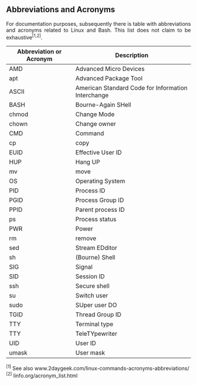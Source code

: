 ## Abbreviations and Acronyms

<p align="justify">For documentation purposes, subsequently there is table with abbreviations and acronyms related to Linux and Bash. This list does not claim to be exhaustive<sup>[1,2]</sup>.</p>

| Abbreviation or Acronym | Description                                        |
| ----------------------- | -------------------------------------------------- |
| AMD                     | Advanced Micro Devices                             |
| apt                     | Advanced Package Tool                              |
| ASCII                   | American Standard Code for Information Interchange |
| BASH                    | Bourne-Again SHell                                 |
| chmod                   | Change Mode                                        |
| chown                   | Change owner                                       |
| CMD                     | Command                                            |
| cp                      | copy                                               |
| EUID                    | Effective User ID                                  |
| HUP                     | Hang UP                                            |
| mv                      | move                                               |
| OS                      | Operating System                                   |
| PID                     | Process ID                                         |
| PGID                    | Process Group ID                                   |
| PPID                    | Parent process ID                                  |
| ps                      | Process status                                     |
| PWR                     | Power                                              |
| rm                      | remove                                             |
| sed                     | Stream EDditor                                     |
| sh                      | (Bourne) Shell                                     |
| SIG                     | Signal                                             |
| SID                     | Session ID                                         |  
| ssh                     | Secure shell                                       |
| su                      | Switch user                                        |
| sudo                    | SUper user DO                                      |
| TGID                    | Thread Group ID                                    |
| TTY                     | Terminal type                                      |
| TTY                     | TeleTYpewriter                                     |
| UID                     | User ID                                            |
| umask                   | User mask                                          |

<sup>[1]</sup> See also www&#8203;.2daygeek.com/linux-commands-acronyms-abbreviations/
<sup>[2]</sup> linfo.org/acronym_list.html

